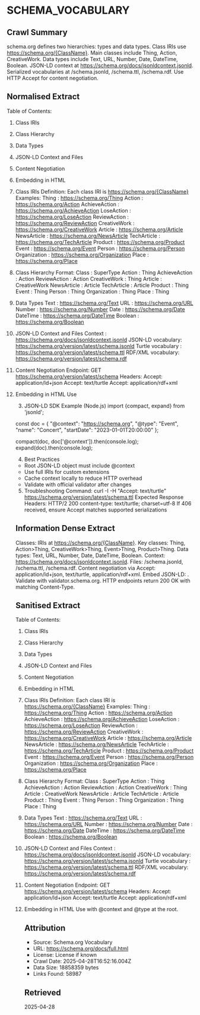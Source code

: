 # SCHEMA_VOCABULARY

## Crawl Summary
schema.org defines two hierarchies: types and data types. Class IRIs use https://schema.org/{ClassName}. Main classes include Thing, Action, CreativeWork. Data types include Text, URL, Number, Date, DateTime, Boolean. JSON-LD context at https://schema.org/docs/jsonldcontext.jsonld. Serialized vocabularies at /schema.jsonld, /schema.ttl, /schema.rdf. Use HTTP Accept for content negotiation.

## Normalised Extract
Table of Contents:
1. Class IRIs
2. Class Hierarchy
3. Data Types
4. JSON-LD Context and Files
5. Content Negotiation
6. Embedding in HTML

1. Class IRIs
Definition: Each class IRI is https://schema.org/{ClassName}
Examples:
Thing              : https://schema.org/Thing
Action             : https://schema.org/Action
AchieveAction      : https://schema.org/AchieveAction
LoseAction         : https://schema.org/LoseAction
ReviewAction       : https://schema.org/ReviewAction
CreativeWork       : https://schema.org/CreativeWork
Article            : https://schema.org/Article
NewsArticle        : https://schema.org/NewsArticle
TechArticle        : https://schema.org/TechArticle
Product            : https://schema.org/Product
Event              : https://schema.org/Event
Person             : https://schema.org/Person
Organization       : https://schema.org/Organization
Place              : https://schema.org/Place

2. Class Hierarchy
Format: Class : SuperType
Action           : Thing
AchieveAction    : Action
ReviewAction     : Action
CreativeWork     : Thing
Article          : CreativeWork
NewsArticle      : Article
TechArticle      : Article
Product          : Thing
Event            : Thing
Person           : Thing
Organization     : Thing
Place            : Thing

3. Data Types
Text     : https://schema.org/Text
URL      : https://schema.org/URL
Number   : https://schema.org/Number
Date     : https://schema.org/Date
DateTime : https://schema.org/DateTime
Boolean  : https://schema.org/Boolean

4. JSON-LD Context and Files
Context           : https://schema.org/docs/jsonldcontext.jsonld
JSON-LD vocabulary: https://schema.org/version/latest/schema.jsonld
Turtle vocabulary : https://schema.org/version/latest/schema.ttl
RDF/XML vocabulary: https://schema.org/version/latest/schema.rdf

5. Content Negotiation
Endpoint: GET https://schema.org/version/latest/schema
Headers:
  Accept: application/ld+json
  Accept: text/turtle
  Accept: application/rdf+xml

6. Embedding in HTML
Use <script type="application/ld+json"> with JSON-LD object:
{
  "@context": "https://schema.org",
  "@type": "Article",
  "headline": "Example Title"
}


## Supplementary Details
Hosted Versions: current development version at https://schema.org
Download mirror: https://schema.org/version/latest
Serializations: application/ld+json, text/turtle, application/rdf+xml
Default JSON-LD MIME: application/ld+json
HTTP Status Codes: 200 OK on success; 406 Not Acceptable if unsupported Accept header
Validation: use https://validator.schema.org/ or CLI via curl

Implementation Steps:
1. Identify required schema classes, note IRIs
2. Fetch context and vocabulary via HTTP GET with appropriate Accept header
3. Embed JSON-LD in HTML, include @context and @type
4. Validate markup

Configuration Options: none for client; choose Accept header; define local cache of vocabulary

## Reference Details
1. HTTP API Endpoints
GET https://schema.org/version/latest/schema.jsonld
  Response: 200 OK; Content-Type: application/ld+json
GET https://schema.org/version/latest/schema.ttl
  Response: 200 OK; Content-Type: text/turtle
GET https://schema.org/version/latest/schema.rdf
  Response: 200 OK; Content-Type: application/rdf+xml

2. Embedding Pattern
<script type="application/ld+json">
{
  "@context": "https://schema.org",
  "@type": "Product",
  "name": "Widget",
  "offers": {
    "@type": "Offer",
    "price": 19.99,
    "priceCurrency": "USD"
  }
}
</script>

3. JSON-LD SDK Example (Node.js)
import {compact, expand} from 'jsonld';

const doc = {
  "@context": "https://schema.org",
  "@type": "Event",
  "name": "Concert",
  "startDate": "2023-01-01T20:00:00"
};

compact(doc, doc['@context']).then(console.log);
expand(doc).then(console.log);

4. Best Practices
- Root JSON-LD object must include @context
- Use full IRIs for custom extensions
- Cache context locally to reduce HTTP overhead
- Validate with official validator after changes

5. Troubleshooting
Command:
  curl -I -H "Accept: text/turtle" https://schema.org/version/latest/schema.ttl
Expected Response Headers:
  HTTP/2 200
  content-type: text/turtle; charset=utf-8
If 406 received, ensure Accept matches supported serializations

## Information Dense Extract
Classes: IRIs at https://schema.org/{ClassName}. Key classes: Thing, Action>Thing, CreativeWork>Thing, Event>Thing, Product>Thing. Data types: Text, URL, Number, Date, DateTime, Boolean. Context: https://schema.org/docs/jsonldcontext.jsonld. Files: /schema.jsonld, /schema.ttl, /schema.rdf. Content negotiation via Accept: application/ld+json, text/turtle, application/rdf+xml. Embed JSON-LD: <script type=application/ld+json>{"@context":"https://schema.org","@type":"Article","headline":"..."}</script>. Validate with validator.schema.org. HTTP endpoints return 200 OK with matching Content-Type.

## Sanitised Extract
Table of Contents:
1. Class IRIs
2. Class Hierarchy
3. Data Types
4. JSON-LD Context and Files
5. Content Negotiation
6. Embedding in HTML

1. Class IRIs
Definition: Each class IRI is https://schema.org/{ClassName}
Examples:
Thing              : https://schema.org/Thing
Action             : https://schema.org/Action
AchieveAction      : https://schema.org/AchieveAction
LoseAction         : https://schema.org/LoseAction
ReviewAction       : https://schema.org/ReviewAction
CreativeWork       : https://schema.org/CreativeWork
Article            : https://schema.org/Article
NewsArticle        : https://schema.org/NewsArticle
TechArticle        : https://schema.org/TechArticle
Product            : https://schema.org/Product
Event              : https://schema.org/Event
Person             : https://schema.org/Person
Organization       : https://schema.org/Organization
Place              : https://schema.org/Place

2. Class Hierarchy
Format: Class : SuperType
Action           : Thing
AchieveAction    : Action
ReviewAction     : Action
CreativeWork     : Thing
Article          : CreativeWork
NewsArticle      : Article
TechArticle      : Article
Product          : Thing
Event            : Thing
Person           : Thing
Organization     : Thing
Place            : Thing

3. Data Types
Text     : https://schema.org/Text
URL      : https://schema.org/URL
Number   : https://schema.org/Number
Date     : https://schema.org/Date
DateTime : https://schema.org/DateTime
Boolean  : https://schema.org/Boolean

4. JSON-LD Context and Files
Context           : https://schema.org/docs/jsonldcontext.jsonld
JSON-LD vocabulary: https://schema.org/version/latest/schema.jsonld
Turtle vocabulary : https://schema.org/version/latest/schema.ttl
RDF/XML vocabulary: https://schema.org/version/latest/schema.rdf

5. Content Negotiation
Endpoint: GET https://schema.org/version/latest/schema
Headers:
  Accept: application/ld+json
  Accept: text/turtle
  Accept: application/rdf+xml

6. Embedding in HTML
Use <script type='application/ld+json'> with JSON-LD object:
{
  '@context': 'https://schema.org',
  '@type': 'Article',
  'headline': 'Example Title'
}

## Original Source
Schema.org Vocabulary
https://schema.org/docs/full.html

## Digest of SCHEMA_VOCABULARY

# Schema Vocabulary

## Class IRIs

All schema.org classes are identified by IRIs of the form https://schema.org/{ClassName}. Example: https://schema.org/Thing, https://schema.org/Action.

## Parent-Child Hierarchy

The main schema.org hierarchy organizes classes in a tree. Each class includes its direct super-type. Example: Action > Thing, AchieveAction > Action.

## Data Types

The parallel hierarchy for data types defines IRIs: https://schema.org/Text, https://schema.org/URL, https://schema.org/Number, https://schema.org/Date, https://schema.org/DateTime, https://schema.org/Boolean.

## JSON-LD Context and Hosted Files

The JSON-LD context is available at https://schema.org/docs/jsonldcontext.jsonld. Hosted vocabularies in JSON-LD, Turtle, RDF/XML at:

- https://schema.org/version/latest/schema.jsonld
- https://schema.org/version/latest/schema.ttl
- https://schema.org/version/latest/schema.rdf

## Content Negotiation

Clients retrieve definitions by sending HTTP GET with Accept headers:

- Accept: application/ld+json
- Accept: text/turtle
- Accept: application/rdf+xml

## Embedding in HTML

Embed JSON-LD in HTML using <script type="application/ld+json">…</script> with @context and @type at the root.



## Attribution
- Source: Schema.org Vocabulary
- URL: https://schema.org/docs/full.html
- License: License if known
- Crawl Date: 2025-04-28T16:52:16.004Z
- Data Size: 18858359 bytes
- Links Found: 58987

## Retrieved
2025-04-28

